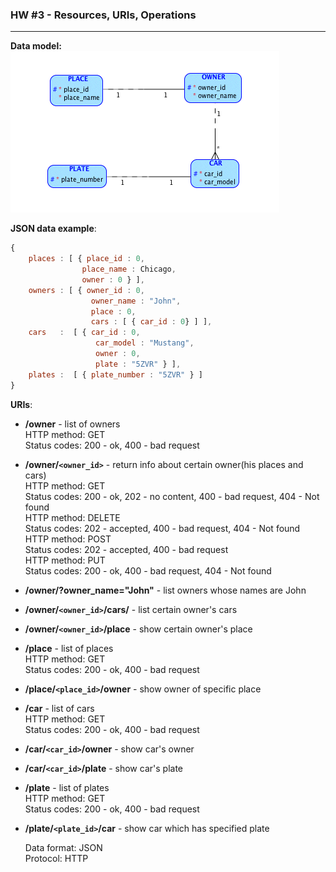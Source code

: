 ### HW #3 - Resources, URIs, Operations
---
__Data model:__  
![Data model](https://raw.githubusercontent.com/YaroslavDev/WEB-2.0/master/Homework_3/Data_Model.png)  

__JSON data example__:  
```javascript
{
	places : [ { place_id : 0,    
				place_name : Chicago,  
				owner : 0 } ],  
	owners : [ { owner_id : 0,
				  owner_name : "John",
				  place : 0,
				  cars : [ { car_id : 0} ] ],
	cars   :  [ { car_id : 0,
				   car_model : "Mustang",
				   owner : 0,
				   plate : "5ZVR" } ],
	plates :  [ { plate_number : "5ZVR" } ]
}
```

__URIs__:  

*  __/owner__ - list of owners  
	HTTP method: GET  
	Status codes: 200 - ok, 400 - bad request  
*  __/owner/`<owner_id>`__ - return info about certain owner(his places and cars)  
	HTTP method: GET  
	Status codes: 200 - ok, 202 - no content, 400 - bad request, 404 - Not found  
	HTTP method: DELETE  
	Status codes: 202 - accepted, 400 - bad request, 404 - Not found  
	HTTP method: POST  
	Status codes: 202 - accepted, 400 - bad request  
	HTTP method: PUT  
	Status codes: 200 - ok, 400 - bad request, 404 - Not found
*  __/owner/?owner_name="John"__ - list owners whose names are John
*  __/owner/`<owner_id>`/cars/__ - list certain owner's cars
*  __/owner/`<owner_id>`/place__ - show certain owner's place
*  __/place__ - list of places  
	HTTP method: GET  
	Status codes: 200 - ok, 400 - bad request
*  __/place/`<place_id>`/owner__ - show owner of specific place
*  __/car__ - list of cars  
	HTTP method: GET  
	Status codes: 200 - ok, 400 - bad request
*  __/car/`<car_id>`/owner__ - show car's owner
*  __/car/`<car_id>`/plate__ - show car's plate
*  __/plate__ - list of plates  
	HTTP method: GET  
	Status codes: 200 - ok, 400 - bad request
*  __/plate/`<plate_id>`/car__ - show car which has specified plate

	Data format: 	JSON  
	Protocol:		HTTP
